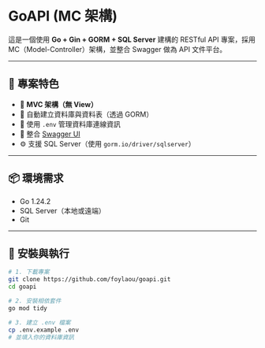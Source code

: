# GoAPI (MC 架構)

這是一個使用 **Go + Gin + GORM + SQL Server** 建構的 RESTful API 專案，採用 MC（Model-Controller）架構，並整合 Swagger 做為 API 文件平台。

---

## 🚀 專案特色

- 🧱 **MVC 架構（無 View）**
- 🔄 自動建立資料庫與資料表（透過 GORM）
- 🔐 使用 `.env` 管理資料庫連線資訊
- 🧪 整合 [Swagger UI](http://localhost:8080/swagger/index.html)
- ⚙️ 支援 SQL Server（使用 `gorm.io/driver/sqlserver`）

---

## 📦 環境需求

- Go 1.24.2
- SQL Server（本地或遠端）
- Git

---

## 🔧 安裝與執行

```bash
# 1. 下載專案
git clone https://github.com/foylaou/goapi.git
cd goapi

# 2. 安裝相依套件
go mod tidy

# 3. 建立 .env 檔案
cp .env.example .env
# 並填入你的資料庫資訊
